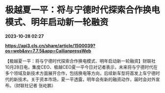 # 极越夏一平：将与宁德时代探索合作换电模式、明年启动新一轮融资

**2023-10-28 02:27**

**https://api3.cls.cn/share/article/1500039?os=web&sv=7.7.5&app=CailianpressWeb**

【极越夏一平：将与宁德时代探索合作换电模式、明年启动新一轮融资】财联社10月28日电，集度CEO、极越CEO夏一平今日对记者表示，未来将与宁德时代在多个领域及新技术方面展开合作，包括换电等方向，后续新车型将首发上车宁德时代的新技术。关于资本市场，夏一平透露，明年会有新的融资动作，届时会对外宣布。（财联社记者 张屹鹏）